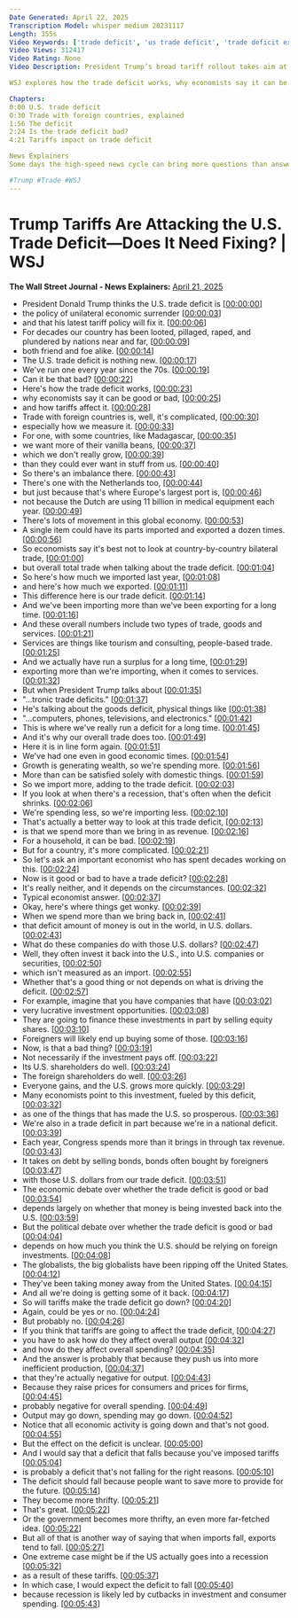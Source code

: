 ```yaml
---
Date Generated: April 22, 2025
Transcription Model: whisper medium 20231117
Length: 355s
Video Keywords: ['trade deficit', 'us trade deficit', 'trade deficit explained', 'trade surplus', 'global trade', 'trump trade war', 'tariffs', 'tariffs and trade barriers', 'president trump', 'trump news', 'imports', 'exports', 'how trade works', 'ports', 'economics', 'bilateral trade', 'trade deficits', 'goods and services', 'economists', 'trump trade policy', 'trump trade deficit', 'trump policies', 'recession', 'recession fears', 'us securities', 'imports vs domestics', 'exports and imports', 'equity shares', 'investment', 'shareholders', 'gdp', 'bonds', 'usnews']
Video Views: 312417
Video Rating: None
Video Description: President Trump’s broad tariff rollout takes aim at the U.S. trade deficit, which he calls a policy of “economic surrender.” As Trump’s global trade war carries on, it raises the question: is a trade deficit necessarily a bad thing for the economy?

WSJ explores how the trade deficit works, why economists say it can be good and how tariffs affect it. 

Chapters:
0:00 U.S. trade deficit
0:30 Trade with foreign countries, explained
1:56 The deficit
2:24 Is the trade deficit bad?
4:21 Tariffs impact on trade deficit

News Explainers
Some days the high-speed news cycle can bring more questions than answers. WSJ’s news explainers break down the day's biggest stories into bite-size pieces to help you make sense of the news.

#Trump #Trade #WSJ
---
```


# Trump Tariffs Are Attacking the U.S. Trade Deficit—Does It Need Fixing? | WSJ
**The Wall Street Journal - News Explainers:** [April 21, 2025](https://www.youtube.com/watch?v=CygrmYdJOXg)
*  President Donald Trump thinks the U.S. trade deficit is [[00:00:00](https://www.youtube.com/watch?v=CygrmYdJOXg&t=0.0s)]
*  the policy of unilateral economic surrender [[00:00:03](https://www.youtube.com/watch?v=CygrmYdJOXg&t=3.12s)]
*  and that his latest tariff policy will fix it. [[00:00:06](https://www.youtube.com/watch?v=CygrmYdJOXg&t=6.72s)]
*  For decades our country has been looted, pillaged, raped, and plundered by nations near and far, [[00:00:09](https://www.youtube.com/watch?v=CygrmYdJOXg&t=9.120000000000001s)]
*  both friend and foe alike. [[00:00:14](https://www.youtube.com/watch?v=CygrmYdJOXg&t=14.8s)]
*  The U.S. trade deficit is nothing new. [[00:00:17](https://www.youtube.com/watch?v=CygrmYdJOXg&t=17.12s)]
*  We've run one every year since the 70s. [[00:00:19](https://www.youtube.com/watch?v=CygrmYdJOXg&t=19.36s)]
*  Can it be that bad? [[00:00:22](https://www.youtube.com/watch?v=CygrmYdJOXg&t=22.080000000000002s)]
*  Here's how the trade deficit works, [[00:00:23](https://www.youtube.com/watch?v=CygrmYdJOXg&t=23.68s)]
*  why economists say it can be good or bad, [[00:00:25](https://www.youtube.com/watch?v=CygrmYdJOXg&t=25.44s)]
*  and how tariffs affect it. [[00:00:28](https://www.youtube.com/watch?v=CygrmYdJOXg&t=28.16s)]
*  Trade with foreign countries is, well, it's complicated, [[00:00:30](https://www.youtube.com/watch?v=CygrmYdJOXg&t=30.96s)]
*  especially how we measure it. [[00:00:33](https://www.youtube.com/watch?v=CygrmYdJOXg&t=33.76s)]
*  For one, with some countries, like Madagascar, [[00:00:35](https://www.youtube.com/watch?v=CygrmYdJOXg&t=35.36s)]
*  we want more of their vanilla beans, [[00:00:37](https://www.youtube.com/watch?v=CygrmYdJOXg&t=37.76s)]
*  which we don't really grow, [[00:00:39](https://www.youtube.com/watch?v=CygrmYdJOXg&t=39.36s)]
*  than they could ever want in stuff from us. [[00:00:40](https://www.youtube.com/watch?v=CygrmYdJOXg&t=40.88s)]
*  So there's an imbalance there. [[00:00:43](https://www.youtube.com/watch?v=CygrmYdJOXg&t=43.120000000000005s)]
*  There's one with the Netherlands too, [[00:00:44](https://www.youtube.com/watch?v=CygrmYdJOXg&t=44.8s)]
*  but just because that's where Europe's largest port is, [[00:00:46](https://www.youtube.com/watch?v=CygrmYdJOXg&t=46.4s)]
*  not because the Dutch are using 11 billion in medical equipment each year. [[00:00:49](https://www.youtube.com/watch?v=CygrmYdJOXg&t=49.68s)]
*  There's lots of movement in this global economy. [[00:00:53](https://www.youtube.com/watch?v=CygrmYdJOXg&t=53.84s)]
*  A single item could have its parts imported and exported a dozen times. [[00:00:56](https://www.youtube.com/watch?v=CygrmYdJOXg&t=56.24s)]
*  So economists say it's best not to look at country-by-country bilateral trade, [[00:01:00](https://www.youtube.com/watch?v=CygrmYdJOXg&t=60.160000000000004s)]
*  but overall total trade when talking about the trade deficit. [[00:01:04](https://www.youtube.com/watch?v=CygrmYdJOXg&t=64.8s)]
*  So here's how much we imported last year, [[00:01:08](https://www.youtube.com/watch?v=CygrmYdJOXg&t=68.64s)]
*  and here's how much we exported. [[00:01:11](https://www.youtube.com/watch?v=CygrmYdJOXg&t=71.68s)]
*  This difference here is our trade deficit. [[00:01:14](https://www.youtube.com/watch?v=CygrmYdJOXg&t=74.08s)]
*  And we've been importing more than we've been exporting for a long time. [[00:01:16](https://www.youtube.com/watch?v=CygrmYdJOXg&t=76.96000000000001s)]
*  And these overall numbers include two types of trade, goods and services. [[00:01:21](https://www.youtube.com/watch?v=CygrmYdJOXg&t=81.12s)]
*  Services are things like tourism and consulting, people-based trade. [[00:01:25](https://www.youtube.com/watch?v=CygrmYdJOXg&t=85.92s)]
*  And we actually have run a surplus for a long time, [[00:01:29](https://www.youtube.com/watch?v=CygrmYdJOXg&t=89.92s)]
*  exporting more than we're importing, when it comes to services. [[00:01:32](https://www.youtube.com/watch?v=CygrmYdJOXg&t=92.4s)]
*  But when President Trump talks about [[00:01:35](https://www.youtube.com/watch?v=CygrmYdJOXg&t=95.6s)]
*  "...tronic trade deficits." [[00:01:37](https://www.youtube.com/watch?v=CygrmYdJOXg&t=97.2s)]
*  He's talking about the goods deficit, physical things like [[00:01:38](https://www.youtube.com/watch?v=CygrmYdJOXg&t=98.72s)]
*  "...computers, phones, televisions, and electronics." [[00:01:42](https://www.youtube.com/watch?v=CygrmYdJOXg&t=102.48s)]
*  This is where we've really run a deficit for a long time. [[00:01:45](https://www.youtube.com/watch?v=CygrmYdJOXg&t=105.68s)]
*  And it's why our overall trade does too. [[00:01:49](https://www.youtube.com/watch?v=CygrmYdJOXg&t=109.04s)]
*  Here it is in line form again. [[00:01:51](https://www.youtube.com/watch?v=CygrmYdJOXg&t=111.84s)]
*  We've had one even in good economic times. [[00:01:54](https://www.youtube.com/watch?v=CygrmYdJOXg&t=114.16s)]
*  Growth is generating wealth, so we're spending more. [[00:01:56](https://www.youtube.com/watch?v=CygrmYdJOXg&t=116.96s)]
*  More than can be satisfied solely with domestic things. [[00:01:59](https://www.youtube.com/watch?v=CygrmYdJOXg&t=119.92s)]
*  So we import more, adding to the trade deficit. [[00:02:03](https://www.youtube.com/watch?v=CygrmYdJOXg&t=123.03999999999999s)]
*  If you look at when there's a recession, that's often when the deficit shrinks. [[00:02:06](https://www.youtube.com/watch?v=CygrmYdJOXg&t=126.48s)]
*  We're spending less, so we're importing less. [[00:02:10](https://www.youtube.com/watch?v=CygrmYdJOXg&t=130.96s)]
*  That's actually a better way to look at this trade deficit, [[00:02:13](https://www.youtube.com/watch?v=CygrmYdJOXg&t=133.76s)]
*  is that we spend more than we bring in as revenue. [[00:02:16](https://www.youtube.com/watch?v=CygrmYdJOXg&t=136.24s)]
*  For a household, it can be bad. [[00:02:19](https://www.youtube.com/watch?v=CygrmYdJOXg&t=139.92000000000002s)]
*  But for a country, it's more complicated. [[00:02:21](https://www.youtube.com/watch?v=CygrmYdJOXg&t=141.44s)]
*  So let's ask an important economist who has spent decades working on this. [[00:02:24](https://www.youtube.com/watch?v=CygrmYdJOXg&t=144.64s)]
*  Now is it good or bad to have a trade deficit? [[00:02:28](https://www.youtube.com/watch?v=CygrmYdJOXg&t=148.56s)]
*  It's really neither, and it depends on the circumstances. [[00:02:32](https://www.youtube.com/watch?v=CygrmYdJOXg&t=152.48s)]
*  Typical economist answer. [[00:02:37](https://www.youtube.com/watch?v=CygrmYdJOXg&t=157.76s)]
*  Okay, here's where things get wonky. [[00:02:39](https://www.youtube.com/watch?v=CygrmYdJOXg&t=159.44s)]
*  When we spend more than we bring back in, [[00:02:41](https://www.youtube.com/watch?v=CygrmYdJOXg&t=161.44s)]
*  that deficit amount of money is out in the world, in U.S. dollars. [[00:02:43](https://www.youtube.com/watch?v=CygrmYdJOXg&t=163.6s)]
*  What do these companies do with those U.S. dollars? [[00:02:47](https://www.youtube.com/watch?v=CygrmYdJOXg&t=167.92s)]
*  Well, they often invest it back into the U.S., into U.S. companies or securities, [[00:02:50](https://www.youtube.com/watch?v=CygrmYdJOXg&t=170.32s)]
*  which isn't measured as an import. [[00:02:55](https://www.youtube.com/watch?v=CygrmYdJOXg&t=175.6s)]
*  Whether that's a good thing or not depends on what is driving the deficit. [[00:02:57](https://www.youtube.com/watch?v=CygrmYdJOXg&t=177.68s)]
*  For example, imagine that you have companies that have [[00:03:02](https://www.youtube.com/watch?v=CygrmYdJOXg&t=182.32s)]
*  very lucrative investment opportunities. [[00:03:08](https://www.youtube.com/watch?v=CygrmYdJOXg&t=188.07999999999998s)]
*  They are going to finance these investments in part by selling equity shares. [[00:03:10](https://www.youtube.com/watch?v=CygrmYdJOXg&t=190.64s)]
*  Foreigners will likely end up buying some of those. [[00:03:16](https://www.youtube.com/watch?v=CygrmYdJOXg&t=196.24s)]
*  Now, is that a bad thing? [[00:03:19](https://www.youtube.com/watch?v=CygrmYdJOXg&t=199.76s)]
*  Not necessarily if the investment pays off. [[00:03:22](https://www.youtube.com/watch?v=CygrmYdJOXg&t=202.16s)]
*  Its U.S. shareholders do well. [[00:03:24](https://www.youtube.com/watch?v=CygrmYdJOXg&t=204.79999999999998s)]
*  The foreign shareholders do well. [[00:03:26](https://www.youtube.com/watch?v=CygrmYdJOXg&t=206.95999999999998s)]
*  Everyone gains, and the U.S. grows more quickly. [[00:03:29](https://www.youtube.com/watch?v=CygrmYdJOXg&t=209.6s)]
*  Many economists point to this investment, fueled by this deficit, [[00:03:32](https://www.youtube.com/watch?v=CygrmYdJOXg&t=212.79999999999998s)]
*  as one of the things that has made the U.S. so prosperous. [[00:03:36](https://www.youtube.com/watch?v=CygrmYdJOXg&t=216.39999999999998s)]
*  We're also in a trade deficit in part because we're in a national deficit. [[00:03:39](https://www.youtube.com/watch?v=CygrmYdJOXg&t=219.76s)]
*  Each year, Congress spends more than it brings in through tax revenue. [[00:03:43](https://www.youtube.com/watch?v=CygrmYdJOXg&t=223.84s)]
*  It takes on debt by selling bonds, bonds often bought by foreigners [[00:03:47](https://www.youtube.com/watch?v=CygrmYdJOXg&t=227.68s)]
*  with those U.S. dollars from our trade deficit. [[00:03:51](https://www.youtube.com/watch?v=CygrmYdJOXg&t=231.84s)]
*  The economic debate over whether the trade deficit is good or bad [[00:03:54](https://www.youtube.com/watch?v=CygrmYdJOXg&t=234.88s)]
*  depends largely on whether that money is being invested back into the U.S. [[00:03:59](https://www.youtube.com/watch?v=CygrmYdJOXg&t=239.12s)]
*  But the political debate over whether the trade deficit is good or bad [[00:04:04](https://www.youtube.com/watch?v=CygrmYdJOXg&t=244.08s)]
*  depends on how much you think the U.S. should be relying on foreign investments. [[00:04:08](https://www.youtube.com/watch?v=CygrmYdJOXg&t=248.08s)]
*  The globalists, the big globalists have been ripping off the United States. [[00:04:12](https://www.youtube.com/watch?v=CygrmYdJOXg&t=252.16s)]
*  They've been taking money away from the United States. [[00:04:15](https://www.youtube.com/watch?v=CygrmYdJOXg&t=255.84s)]
*  And all we're doing is getting some of it back. [[00:04:17](https://www.youtube.com/watch?v=CygrmYdJOXg&t=257.76s)]
*  So will tariffs make the trade deficit go down? [[00:04:20](https://www.youtube.com/watch?v=CygrmYdJOXg&t=260.96s)]
*  Again, could be yes or no. [[00:04:24](https://www.youtube.com/watch?v=CygrmYdJOXg&t=264.16s)]
*  But probably no. [[00:04:26](https://www.youtube.com/watch?v=CygrmYdJOXg&t=266.48s)]
*  If you think that tariffs are going to affect the trade deficit, [[00:04:27](https://www.youtube.com/watch?v=CygrmYdJOXg&t=267.84000000000003s)]
*  you have to ask how do they affect overall output [[00:04:32](https://www.youtube.com/watch?v=CygrmYdJOXg&t=272.08s)]
*  and how do they affect overall spending? [[00:04:35](https://www.youtube.com/watch?v=CygrmYdJOXg&t=275.2s)]
*  And the answer is probably that because they push us into more inefficient production, [[00:04:37](https://www.youtube.com/watch?v=CygrmYdJOXg&t=277.36s)]
*  that they're actually negative for output. [[00:04:43](https://www.youtube.com/watch?v=CygrmYdJOXg&t=283.04s)]
*  Because they raise prices for consumers and prices for firms, [[00:04:45](https://www.youtube.com/watch?v=CygrmYdJOXg&t=285.28s)]
*  probably negative for overall spending. [[00:04:49](https://www.youtube.com/watch?v=CygrmYdJOXg&t=289.91999999999996s)]
*  Output may go down, spending may go down. [[00:04:52](https://www.youtube.com/watch?v=CygrmYdJOXg&t=292.88s)]
*  Notice that all economic activity is going down and that's not good. [[00:04:55](https://www.youtube.com/watch?v=CygrmYdJOXg&t=295.67999999999995s)]
*  But the effect on the deficit is unclear. [[00:05:00](https://www.youtube.com/watch?v=CygrmYdJOXg&t=300.71999999999997s)]
*  And I would say that a deficit that falls because you've imposed tariffs [[00:05:04](https://www.youtube.com/watch?v=CygrmYdJOXg&t=304.71999999999997s)]
*  is probably a deficit that's not falling for the right reasons. [[00:05:10](https://www.youtube.com/watch?v=CygrmYdJOXg&t=310.64s)]
*  The deficit should fall because people want to save more to provide for the future. [[00:05:14](https://www.youtube.com/watch?v=CygrmYdJOXg&t=314.96s)]
*  They become more thrifty. [[00:05:21](https://www.youtube.com/watch?v=CygrmYdJOXg&t=321.2s)]
*  That's great. [[00:05:22](https://www.youtube.com/watch?v=CygrmYdJOXg&t=322.23999999999995s)]
*  Or the government becomes more thrifty, an even more far-fetched idea. [[00:05:22](https://www.youtube.com/watch?v=CygrmYdJOXg&t=322.96s)]
*  But all of that is another way of saying that when imports fall, exports tend to fall. [[00:05:27](https://www.youtube.com/watch?v=CygrmYdJOXg&t=327.03999999999996s)]
*  One extreme case might be if the US actually goes into a recession [[00:05:32](https://www.youtube.com/watch?v=CygrmYdJOXg&t=332.4s)]
*  as a result of these tariffs. [[00:05:37](https://www.youtube.com/watch?v=CygrmYdJOXg&t=337.67999999999995s)]
*  In which case, I would expect the deficit to fall [[00:05:40](https://www.youtube.com/watch?v=CygrmYdJOXg&t=340.0s)]
*  because recession is likely led by cutbacks in investment and consumer spending. [[00:05:43](https://www.youtube.com/watch?v=CygrmYdJOXg&t=343.92s)]
